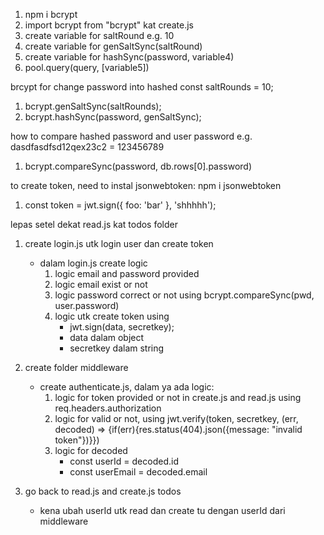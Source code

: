 <!-- CARA BUAT HASHED PASSWORD -->
1. npm i bcrypt
2. import bcrypt from "bcrypt" kat create.js
3. create variable for saltRound e.g. 10
4. create variable for genSaltSync(saltRound)
5. create variable for hashSync(password, variable4)
6. pool.query(query, [variable5])

brcypt for change password into hashed
const saltRounds = 10;
1. bcrypt.genSaltSync(saltRounds);
2. bcrypt.hashSync(password, genSaltSync);

how to compare hashed password and user password 
e.g. dasdfasdfsd12qex23c2 = 123456789
1. bcrypt.compareSync(password, db.rows[0].password)

to create token, need to instal jsonwebtoken: npm i jsonwebtoken
1. const token = jwt.sign({ foo: 'bar' }, 'shhhhh');


<!-- lepas dah create todos nak buat apa ? kat bahagian read.js and auth.js utk createToken -->


lepas setel dekat read.js kat todos folder
1. create login.js utk login user dan create token
    - dalam login.js create logic 
        1. logic email and password provided
        2. logic email exist or not
        3. logic password correct or not using bcrypt.compareSync(pwd, user.password)
        4. logic utk create token using
            - jwt.sign(data, secretkey);
            - data dalam object
            - secretkey dalam string

2. create folder middleware
    - create authenticate.js, dalam ya ada logic:
        1. logic for token provided or not in create.js and read.js using req.headers.authorization
        2. logic for valid or not, using jwt.verify(token, secretkey, (err, decoded) => {if(err){res.status(404).json({message: "invalid token"})}})
        3. logic for decoded
            - const userId = decoded.id
            - const userEmail = decoded.email
            <!-- atas ni, digunakan untuk pass ke controller
            maksudnya, create.js dan read.js tak perlu isi id,
            hanya perlu pass dari middleware ke controller -->

3. go back to read.js and create.js todos
    - kena ubah userId utk read dan create tu dengan userId dari middleware
    